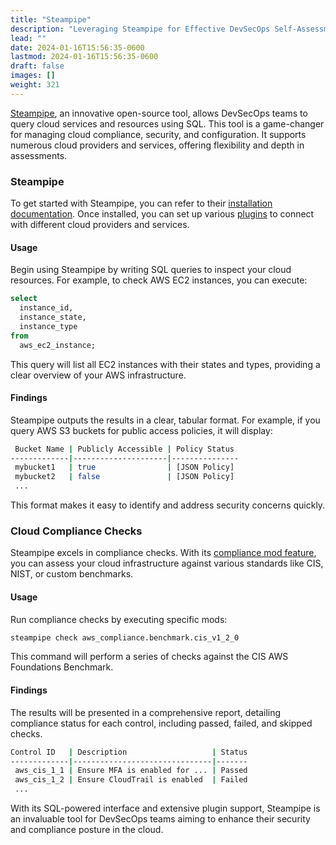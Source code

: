 ```yaml
---
title: "Steampipe"
description: "Leveraging Steampipe for Effective DevSecOps Self-Assessments."
lead: ""
date: 2024-01-16T15:56:35-0600
lastmod: 2024-01-16T15:56:35-0600
draft: false
images: []
weight: 321
---
```


[Steampipe](https://steampipe.io/), an innovative open-source tool, allows DevSecOps teams to query cloud services and resources using SQL. This tool is a game-changer for managing cloud compliance, security, and configuration. It supports numerous cloud providers and services, offering flexibility and depth in assessments.

### Steampipe

To get started with Steampipe, you can refer to their [installation documentation](https://steampipe.io/downloads). Once installed, you can set up various [plugins](https://hub.steampipe.io/plugins) to connect with different cloud providers and services.

#### Usage

Begin using Steampipe by writing SQL queries to inspect your cloud resources. For example, to check AWS EC2 instances, you can execute:

```sql
select
  instance_id,
  instance_state,
  instance_type
from
  aws_ec2_instance;
```

This query will list all EC2 instances with their states and types, providing a clear overview of your AWS infrastructure.

#### Findings

Steampipe outputs the results in a clear, tabular format. For example, if you query AWS S3 buckets for public access policies, it will display:

```bash
 Bucket Name | Publicly Accessible | Policy Status
-------------|---------------------|---------------
 mybucket1   | true                | [JSON Policy]
 mybucket2   | false               | [JSON Policy]
 ...
```

This format makes it easy to identify and address security concerns quickly.

### Cloud Compliance Checks

Steampipe excels in compliance checks. With its [compliance mod feature](https://hub.steampipe.io/mods), you can assess your cloud infrastructure against various standards like CIS, NIST, or custom benchmarks.

#### Usage

Run compliance checks by executing specific mods:

```bash
steampipe check aws_compliance.benchmark.cis_v1_2_0
```

This command will perform a series of checks against the CIS AWS Foundations Benchmark.

#### Findings

The results will be presented in a comprehensive report, detailing compliance status for each control, including passed, failed, and skipped checks.

```bash
Control ID   | Description                   | Status
-------------|-------------------------------|-------
 aws_cis_1_1 | Ensure MFA is enabled for ... | Passed
 aws_cis_1_2 | Ensure CloudTrail is enabled  | Failed
 ...
```

With its SQL-powered interface and extensive plugin support, Steampipe is an invaluable tool for DevSecOps teams aiming to enhance their security and compliance posture in the cloud.
